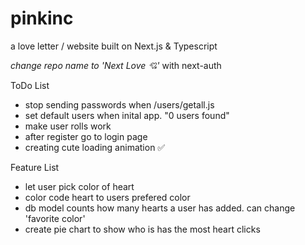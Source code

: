 # pinkinc
a love letter / website built on Next.js &amp; Typescript

*change repo name to 'Next Love 💘'*
with next-auth


ToDo List
- stop sending passwords when /users/getall.js
- set default users when inital app. "0 users found"
- make user rolls work
- after register go to login page
- creating cute loading animation ✅


Feature List
- let user pick color of heart
- color code heart to users prefered color
- db model counts how many hearts a user has added. can change 'favorite color'
- create pie chart to show who is has the most heart clicks 